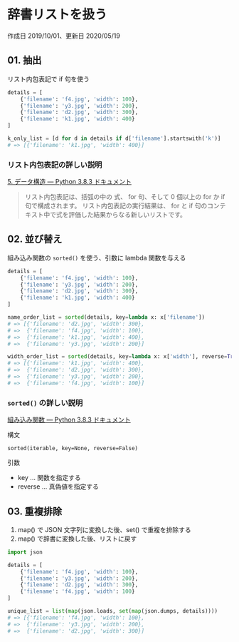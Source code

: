 # 辞書リストを扱う

作成日 2019/10/01、更新日 2020/05/19

## 01. 抽出

リスト内包表記で if 句を使う

```python
details = [
    {'filename': 'f4.jpg', 'width': 100},
    {'filename': 'y3.jpg', 'width': 200},
    {'filename': 'd2.jpg', 'width': 300},
    {'filename': 'k1.jpg', 'width': 400}
]

k_only_list = [d for d in details if d['filename'].startswith('k')]
# => [{'filename': 'k1.jpg', 'width': 400}]
```

### リスト内包表記の詳しい説明

[5\. データ構造 — Python 3\.8\.3 ドキュメント](https://docs.python.org/ja/3/tutorial/datastructures.html)

> リスト内包表記は、括弧の中の 式、 for 句、そして 0 個以上の for か if 句で構成されます。 リスト内包表記の実行結果は、 for と if 句のコンテキスト中で式を評価した結果からなる新しいリストです。

## 02. 並び替え

組み込み関数の `sorted()` を使う、引数に lambda 関数を与える

```python
details = [
    {'filename': 'f4.jpg', 'width': 100},
    {'filename': 'y3.jpg', 'width': 200},
    {'filename': 'd2.jpg', 'width': 300},
    {'filename': 'k1.jpg', 'width': 400}
]

name_order_list = sorted(details, key=lambda x: x['filename'])
# => [{'filename': 'd2.jpg', 'width': 300},
# =>  {'filename': 'f4.jpg', 'width': 100},
# =>  {'filename': 'k1.jpg', 'width': 400},
# =>  {'filename': 'y3.jpg', 'width': 200}]

width_order_list = sorted(details, key=lambda x: x['width'], reverse=True)
# => [{'filename': 'k1.jpg', 'width': 400},
# =>  {'filename': 'd2.jpg', 'width': 300},
# =>  {'filename': 'y3.jpg', 'width': 200},
# =>  {'filename': 'f4.jpg', 'width': 100}]
```

### `sorted()` の詳しい説明

[組み込み関数 — Python 3\.8\.3 ドキュメント](https://docs.python.org/ja/3/library/functions.html)

構文

`sorted(iterable, key=None, reverse=False)`

引数

- key ... 関数を指定する
- reverse ... 真偽値を指定する

## 03. 重複排除

1. map() で JSON 文字列に変換した後、set() で重複を排除する
1. map() で辞書に変換した後、リストに戻す

```python
import json

details = [
    {'filename': 'f4.jpg', 'width': 100},
    {'filename': 'y3.jpg', 'width': 200},
    {'filename': 'd2.jpg', 'width': 300},
    {'filename': 'f4.jpg', 'width': 100}
]

unique_list = list(map(json.loads, set(map(json.dumps, details))))
# => [{'filename': 'f4.jpg', 'width': 100},
# =>  {'filename': 'y3.jpg', 'width': 200},
# =>  {'filename': 'd2.jpg', 'width': 300}]
```
